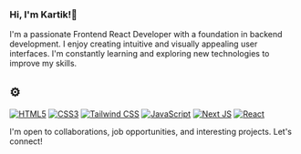 
###  Hi, I'm Kartik!👋

I'm a passionate Frontend React Developer with a foundation in backend development. I enjoy creating intuitive and visually appealing user interfaces. I'm constantly learning and exploring new technologies to improve my skills.

## <!-- Skills  💻--> ⚙️
<!--
<svg xmlns="http://www.w3.org/2000/svg" viewBox="0 0 128 128">
  <rect x="4" y="4" width="120" height="120" rx="10" ry="10" fill="#E44D26"/>
  <polygon points="54.42 88 73.57 88 78.84 67.39 49.16 67.39 54.42 88" fill="#fff"/>
  <polygon points="39.58 23.13 34.32 43.74 63.99 43.74 59.72 23.13 39.58 23.13" fill="#fff"/>
  <polygon points="46.57 56 81.43 56 78.85 76.68 63.99 82 49.13 76.68 46.57 56" fill="#fff"/>
  <path d="M91.57,23H36.43A1.43,1.43,0,0,0,35,24.43V103.57A1.43,1.43,0,0,0,36.43,105H91.57A1.43,1.43,0,0,0,93,103.57V24.43A1.43,1.43,0,0,0,91.57,23ZM78.23,64.79H54.39v-10h23.84v-10H54.39V34.67h23.84V24.54H49.13V76.68H78.23Z" fill="#fff"/>
</svg>
<svg xmlns="http://www.w3.org/2000/svg" viewBox="0 0 128 128">
  <path fill="#1572B6" d="M11.4 116.9l-7.7-86.4h104.6l-7.6 86.4-45.7 12.7z"/>
  <path fill="#33A9DC" d="M64 118.3l37.9-10.4 7.1-80.2H56.9z"/>
  <path fill="#fff" d="M64 51.9h18.4l1.3-14.4H64V23.1c0-4 1.1-6.7 6.8-6.7H78V2.5C76.4 2.3 73.8 2 70.2 2 61.1 2 54 8.5 54 17.3v9.6H40.4L39.1 51.9h14.9v14.6H36c-8.3 0-13.6 4.9-13.6 13.7v16.3h25.7l1.9 21.3H11.3V118c0 8.8 5.3 13.7 13.6 13.7h1.6c9.8 0 15.9-5.6 18.5-11.1 1.1-2.6 1.9-5.9 2.4-9.1l2.4-10.9 23.9-6.4 3.8 13.5c.9 3.3 2.5 8.2 5.4 10.6 3.3 2.8 7.5 4.2 13.6 4.2h1.6c8.3 0 13.6-4.9 13.6-13.7V63.5H76.2l-1.9-21.6H98v-16C98 11.1 92.7 6 84.5 6h-1.6c-9.8 0-15.9 5.6-18.5 11.1-1.1 2.6-1.9 5.9-2.4 9.1l-2.4 11.1L33.5 45l-3.8-13.6c-.9-3.2-2.5-8.2-5.4-10.6C21.1 17.6 17 16 11.3 16h-1.6C1.1 16 0 20.9 0 29.7v14.6h25.7L27.6 81.7z"/>
</svg>/-->

<!-- woooooooooooo -->

[![HTML5](https://img.shields.io/badge/-HTML5-E34F26?style=flat&logo=html5&logoColor=white)](#) 
[![CSS3](https://img.shields.io/badge/-CSS3-1572B6?style=flat&logo=css3&logoColor=white)](#) 
[![Tailwind CSS](https://img.shields.io/badge/-Tailwind%20CSS-38B2AC?style=flat&logo=tailwind-css&logoColor=white)](#)
[![JavaScript](https://img.shields.io/badge/-JavaScript-F7DF1E?style=flat&logo=javascript&logoColor=white)](#)
[![Next JS](https://img.shields.io/badge/-Next.js-E34F26?style=flat&logo=next.js&logoColor=white)](#)
[![React](https://img.shields.io/badge/-React-61DAFB?style=flat&logo=react&logoColor=white)](#) 
<!--[![Visual Studio Code](https://img.shields.io/badge/-Visual%20Studio%20Code-007ACC?style=flat&logo=visual-studio-code&logoColor=white)](#) [![Webpack](https://img.shields.io/badge/-Webpack-8DD6F9?style=flat&logo=webpack&logoColor=white)](#) -->


I'm open to collaborations, job opportunities, and interesting projects. Let's connect!

<!--
## Projects

### Project 1

Brief description or highlights of your project.

- Tech stack: Technologies used in the project.
- Demo: Link to live demo or deployed version.
- Repository: Link to the GitHub repository.

### Project 2

Brief description or highlights of your project.

- Tech stack: Technologies used in the project.
- Demo: Link to live demo or deployed version.
- Repository: Link to the GitHub repository.

## Experience

### Company Name

- Role: Frontend Developer
- Dates: Month Year - Month Year
- Description: Brief overview of your responsibilities and achievements.

<!--
### Company Name

- Role: Backend Developer (part-time)
- Dates: Month Year - Month Year
- Description: Brief overview of your responsibilities and achievements.
-->
<!--
## Education

- Degree: Bachelor's in Computer Science
- University: Your University Name
- Year: Graduation Year

## Open Source Contributions

- Mention any open-source projects you have contributed to.

## Awards and Certifications

- Mention any relevant awards or certifications you have received.
## Contact 🌐📧

- **LinkedIn:** [![LinkedIn](https://img.shields.io/badge/-LinkedIn-0077B5?style=flat&logo=linkedin&logoColor=white)](https://www.linkedin.com/in/your-linkedin-profile)
- **Twitter:** [![Twitter](https://img.shields.io/badge/-Twitter-1DA1F2?style=flat&logo=twitter&logoColor=white)](https://www.twitter.com/your-twitter-profile)
- **Portfolio:** [![Portfolio](https://img.shields.io/badge/-Portfolio-1abc9c?style=flat)](https://www.yourportfolio.com)

<!--
**bunn-y/bunn-y** is a ✨ _special_ ✨ repository because its `README.md` (this file) appears on your GitHub profile.

Here are some ideas to get you started:

- 🔭 I’m currently working on ...
- 🌱 I’m currently learning ...
- 👯 I’m looking to collaborate on ...
- 🤔 I’m looking for help with ...
- 💬 Ask me about ...
- 📫 How to reach me: ...
- 😄 Pronouns: ...
- ⚡ Fun fact: ...
-->
